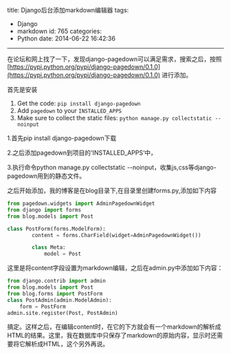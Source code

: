 title: Django后台添加markdown编辑器
tags:
  - Django
  - markdown
id: 765
categories:
  - Python
date: 2014-06-22 16:42:36
---

在论坛和网上找了一下，发现django-pagedown可以满足需求，搜索之后，按照[https://pypi.python.org/pypi/django-pagedown/0.1.0](https://pypi.python.org/pypi/django-pagedown/0.1.0) 进行添加。

首先是安装
1. Get the code: `pip install django-pagedown`
2. Add `pagedown` to your `INSTALLED_APPS`
3. Make sure to collect the static files: `python manage.py collectstatic --noinput`

1.首先pip install django-pagedown下载

2.之后添加pagedown到项目的'INSTALLED_APPS‘中，

3.执行命令python manage.py collectstatic --noinput，收集js,css等django-pagedown用到的静态文件。

之后开始添加，我的博客是在blog目录下,在目录里创建forms.py,添加如下内容

``` python
from pagedown.widgets import AdminPagedownWidget
from django import forms
from blog.models import Post

class PostForm(forms.ModelForm):
        content = forms.CharField(widget=AdminPagedownWidget())

        class Meta:
            model = Post
```

这里是将content字段设置为markdown编辑，之后在admin.py中添加如下内容：
``` python
from django.contrib import admin
from blog.models import Post
from blog.forms import PostForm
class PostAdmin(admin.ModelAdmin):
    form = PostForm
admin.site.register(Post, PostAdmin)
```
搞定。这样之后，在编辑content时，在它的下方就会有一个markdown的解析成HTML的结果。这里，我在数据库中只保存了markdown的原始内容，显示时还需要将它解析成HTML，这个另外再说。
